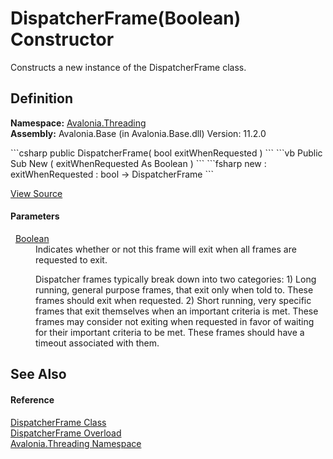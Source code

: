 # DispatcherFrame(Boolean) Constructor


Constructs a new instance of the DispatcherFrame class.



## Definition
**Namespace:** <a href="N_Avalonia_Threading">Avalonia.Threading</a>  
**Assembly:** Avalonia.Base (in Avalonia.Base.dll) Version: 11.2.0

<Tabs groupId="api-code-preview">
<TabItem value="csharp" label="C#">
```csharp
public DispatcherFrame(
	bool exitWhenRequested
)
```
</TabItem>
<TabItem value="vb" label="VB">
```vb
Public Sub New ( 
	exitWhenRequested As Boolean
)
```
</TabItem>
<TabItem value="fsharp" label="F#">
```fsharp
new : 
        exitWhenRequested : bool -> DispatcherFrame
```
</TabItem>
</Tabs>



<a href="https://github.com/AvaloniaUI/Avalonia/tree/master/src/Avalonia.Base/Threading/DispatcherFrame.cs#L41" title="View the source code">View Source</a>



#### Parameters
<dl><dt>  <a href="https://learn.microsoft.com/dotnet/api/system.boolean" target="_blank" rel="noopener noreferrer">Boolean</a></dt><dd>Indicates whether or not this frame will exit when all frames are requested to exit. <p /> Dispatcher frames typically break down into two categories: 1) Long running, general purpose frames, that exit only when told to. These frames should exit when requested. 2) Short running, very specific frames that exit themselves when an important criteria is met. These frames may consider not exiting when requested in favor of waiting for their important criteria to be met. These frames should have a timeout associated with them.</dd></dl>

## See Also


#### Reference
<a href="T_Avalonia_Threading_DispatcherFrame">DispatcherFrame Class</a>  
<a href="Overload_Avalonia_Threading_DispatcherFrame__ctor">DispatcherFrame Overload</a>  
<a href="N_Avalonia_Threading">Avalonia.Threading Namespace</a>  
